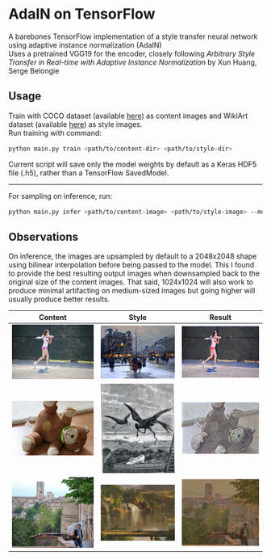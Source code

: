 # AdaIN on TensorFlow

A barebones TensorFlow implementation of a style transfer neural network using adaptive instance normalization (AdaIN)  
Uses a pretrained VGG19 for the encoder, closely following _Arbitrary Style Transfer in Real-time with Adaptive Instance Normalization_ by Xun Huang, Serge Belongie

## Usage

Train with COCO dataset (available [here](https://cocodataset.org/#download)) as content images and WikiArt dataset (available [here](https://www.kaggle.com/competitions/painter-by-numbers/data)) as style images.  
Run training with command:

```bash
python main.py train <path/to/content-dir> <path/to/style-dir>
```

Current script will save only the model weights by default as a Keras HDF5 file (.h5), rather than a TensorFlow SavedModel.

---
For sampling on inference, run:

```bash
python main.py infer <path/to/content-image> <path/to/style-image> --model_path <path/to/model-weights> --alpha <alpha> --samples <samples>
```

## Observations

On inference, the images are upsampled by default to a 2048x2048 shape using bilinear interpolation before being passed to the model.
This I found to provide the best resulting output images when downsampled back to the original size of the content images.
That said, 1024x1024 will also work to produce minimal artifacting on medium-sized images but going higher will usually produce better results.

|Content|Style|Result|
|:---:|:---:|:---:|
|<img src="./sample_images/content/000000003136.jpg" width="500px"> | <img src="./sample_images/style/24.jpg" width="500px">| <img src="./sample_images/result/3136-24.png" width="500px">|
|<img src="./sample_images/content/000000000155.jpg" width="500px"> | <img src="./sample_images/style/107.jpg" width="500px">| <img src="./sample_images/result/155-107.png" width="500px">|
|<img src="./sample_images/content/000000002122.jpg" width="500px"> | <img src="./sample_images/style/171.jpg" width="500px">| <img src="./sample_images/result/2122-171.png" width="500px">|
